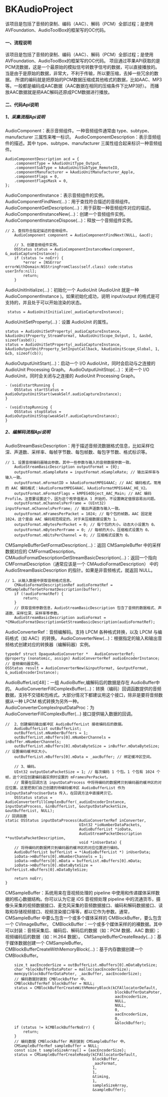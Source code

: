 # BKAudioProject

该项目是包括了音频的录制、编码（AAC）、解码（PCM）全部过程；是使用AVFoundation、AudioToolBox的框架写的OC代码。
#### 一、流程说明
该项目是包括了音频的录制、编码（AAC）、解码（PCM）全部过程；是使用AVFoundation、AudioToolBox的框架写的OC代码。
项目通过苹果API获取的是PCM流数据，这是一个最原始的模拟信号转数字信号的数据，可以直接播放的。当是由于是原始的数据，非常大，不利于传输，所以要压缩，去掉一些冗余的数据。
所谓的编码就是把原始的PCM数据压缩成其他格式的数据，比如AAC、MP3等。一般都是编码成AAC数据（AAC数据在相同的压缩条件下比MP3好）。
而播放AAC数据就是把AAC解码还原成PCM数据进行播放。
#### 二、代码Api说明
##### 1、采集流程Api说明
AudioComponent：表示音频组件。一种音频组件通常由 type、subtype、manufacturer 三属性来唯一标识。
AudioComponentDescription：表示音频组件的描述。其中 type、subtype、manufacturer 三属性组合起来标识一种音频组件。
```
AudioComponentDescription acd = {
    .componentType = kAudioUnitType_Output,
    .componentSubType = kAudioUnitSubType_RemoteIO,
    .componentManufacturer = kAudioUnitManufacturer_Apple,
    .componentFlags = 0,
    .componentFlagsMask = 0,
};
```
AudioComponentInstance：表示音频组件的实例。
AudioComponentFindNext(...)：用于查找符合描述的音频组件。
AudioComponentGetDescription(...)：用于获取一种音频组件对应的描述。
AudioComponentInstanceNew(...)：创建一个音频组件实例。
AudioComponentInstanceDispose(...)：释放一个音频组件实例。
```
// 2、查找符合指定描述的音频组件。
    AudioComponent component = AudioComponentFindNext(NULL, &acd);
    
    // 3、创建音频组件实例。
    OSStatus status = AudioComponentInstanceNew(component, &_audioCaptureInstance);
    if (status != noErr) {
        *error = [NSError errorWithDomain:NSStringFromClass(self.class) code:status userInfo:nil];
        return;
    }
```
AudioUnitInitialize(...)：初始化一个 AudioUnit (AudioUnit 就是一种 AudioComponentInstance )。如果初始化成功，说明 input/output 的格式是可支持的，并且处于可以开始渲染的状态。
```
 status = AudioUnitInitialize(_audioCaptureInstance);
```
AudioUnitSetProperty(...)：设置 AudioUnit 的属性。
```
status = AudioUnitSetProperty(_audioCaptureInstance, kAudioUnitProperty_StreamFormat, kAudioUnitScope_Output, 1, &asbd, sizeof(asbd));
status = AudioUnitSetProperty(_audioCaptureInstance, kAudioOutputUnitProperty_SetInputCallback, kAudioUnitScope_Global, 1, &cb, sizeof(cb));
```
AudioOutputUnitStart(...)：启动一个 I/O AudioUnit，同时会启动与之连接的 AudioUnit Processing Graph。
AudioOutputUnitStop(...)：关闭一个 I/O AudioUnit，同时会关闭与之连接的 AudioUnit Processing Graph。
```
- (void)startRunning {
    OSStatus startStatus = AudioOutputUnitStart(weakSelf.audioCaptureInstance);
}

- (void)stopRunning {
    OSStatus stopStatus = AudioOutputUnitStop(weakSelf.audioCaptureInstance);
}
```
##### 2、编解码流程Api说明
AudioStreamBasicDescription：用于描述音频流数据格式信息，比如采样位深、声道数、采样率、每帧字节数、每包帧数、每包字节数、格式标识等。
```
// 1、设置音频编码器输出参数。其中一些参数与输入的音频数据参数一致。
    AudioStreamBasicDescription outputFormat = {0};
    outputFormat.mSampleRate = inputFormat.mSampleRate; // 输出采样率与输入一致。
    outputFormat.mFormatID = kAudioFormatMPEG4AAC; // AAC 编码格式。常用的 AAC 编码格式：kAudioFormatMPEG4AAC、kAudioFormatMPEG4AAC_HE_V2。
    outputFormat.mFormatFlags = kMPEG4Object_AAC_Main; // AAC 编码 Profile。注意要设置这个，因为这个枚举值是从 1 开始的，不设置确定值很容易出问题。
    outputFormat.mChannelsPerFrame = (UInt32) inputFormat.mChannelsPerFrame; // 输出声道数与输入一致。
    outputFormat.mFramesPerPacket = 1024; // 每个包的帧数。AAC 固定是 1024，这个是由 AAC 编码规范规定的。对于未压缩数据设置为 1。
    outputFormat.mBytesPerPacket = 0; // 每个包的大小。动态大小设置为 0。
    outputFormat.mBytesPerFrame = 0; // 每帧的大小。压缩格式设置为 0。
    outputFormat.mBitsPerChannel = 0; // 压缩格式设置为 0。
```
CMSampleBufferGetFormatDescription(...)：返回 CMSampleBuffer 中的采样数据对应的 CMFormatDescription。
CMAudioFormatDescriptionGetStreamBasicDescription(...)：返回一个指向 CMFormatDescription（通常应该是一个 CMAudioFormatDescription） 中的 AudioStreamBasicDescription 的指针。如果是非音频格式，就返回 NULL。
```
// 1、从输入数据中获取音频格式信息。
    CMAudioFormatDescriptionRef audioFormatRef = CMSampleBufferGetFormatDescription(buffer);
    if (!audioFormatRef) {
        return;
    }
    // 获取音频参数信息，AudioStreamBasicDescription 包含了音频的数据格式、声道数、采样位深、采样率等参数。
    AudioStreamBasicDescription audioFormat = *CMAudioFormatDescriptionGetStreamBasicDescription(audioFormatRef);
```

AudioConverterRef：音频编解码。支持 LPCM 各种格式转换，以及 LPCM 与编码格式（如 AAC）的转换。
AudioConverterNew(...)：根据指定的输入和输出音频格式创建对应的转换器（编解码器）实例。
```
typedef struct OpaqueAudioConverter *   AudioConverterRef;
@property (nonatomic, assign) AudioConverterRef audioEncoderInstance; // 音频编码器实例。
OSStatus result = AudioConverterNew(&inputFormat, &outputFormat, &_audioEncoderInstance);
```
AudioBufferList[48]：一组 AudioBuffer,编解码后的数据是存在 AudioBuffer中的。
AudioConverterFillComplexBuffer(...)：转换（编码）回调函数提供的音频数据，支持不交错和包格式。大部分情况下都建议用这个接口，除非是要将音频数据从一种 LPCM 格式转换为另外一种。
AudioConverterComplexInputDataProc：为 AudioConverterFillComplexBuffer(...) 接口提供输入数据的回调。
```
//  2、创建编码输出缓冲区 AudioBufferList 接收编码后的数据。
    AudioBufferList outBufferList;
    outBufferList.mNumberBuffers = 1;
    outBufferList.mBuffers[0].mNumberChannels = inBuffer.mNumberChannels;
    outBufferList.mBuffers[0].mDataByteSize = inBuffer.mDataByteSize; // 设置编码缓冲区大小。
    outBufferList.mBuffers[0].mData = _aacBuffer; // 绑定缓冲区空间。
    
    // 3、编码。
    UInt32 outputDataPacketSize = 1; // 每次编码 1 个包。1 个包有 1024 个帧，这个对应创建编码器实例时设置的 mFramesPerPacket。
    // 需要在回调方法 inputDataProcess 中将待编码的数据拷贝到编码器的缓冲区的对应位置。这里把我们自己创建的待编码缓冲区 AudioBufferList 作为 inInputDataProcUserData 传入，在回调方法中直接拷贝它。
    OSStatus status = AudioConverterFillComplexBuffer(_audioEncoderInstance, inputDataProcess, &inBufferList, &outputDataPacketSize, &outBufferList, NULL);
// 回调函数
static OSStatus inputDataProcess(AudioConverterRef inConverter,
                                 UInt32 *ioNumberDataPackets,
                                 AudioBufferList *ioData,
                                 AudioStreamPacketDescription **outDataPacketDescription,
                                 void *inUserData) {
    // 将待编码的数据拷贝到编码器的缓冲区的对应位置进行编码。
    AudioBufferList bufferList = *(AudioBufferList *) inUserData;
    ioData->mBuffers[0].mNumberChannels = 1;
    ioData->mBuffers[0].mData = bufferList.mBuffers[0].mData;
    ioData->mBuffers[0].mDataByteSize = bufferList.mBuffers[0].mDataByteSize;
    
    return noErr;
}
```

CMSampleBuffer：系统用来在音视频处理的 pipeline 中使用和传递媒体采样数据的核心数据结构。你可以认为它是 iOS 音视频处理 pipeline 中的流通货币，摄像头采集的视频数据接口、麦克风采集的音频数据接口、编码和解码数据接口、读取和存储视频接口、视频渲染接口等等，都以它作为参数。通常，CMSampleBuffer 中要么包含一个或多个媒体采样的 CMBlockBuffer，要么包含一个 CVImageBuffer。
CMBlockBuffer：一个或多个媒体采样的的裸数据。其中可以封装：音频采集后、编码后、解码后的数据（如：PCM 数据、AAC 数据）；视频编码后的数据（如：H.264 数据）。
CMSampleBufferCreateReady(...)：基于媒体数据创建一个 CMSampleBuffer。
CMBlockBufferCreateWithMemoryBlock(...)：基于内存数据创建一个 CMBlockBuffer。
```
    size_t aacEncoderSize = outBufferList.mBuffers[0].mDataByteSize;
    char *blockBufferDataPoter = malloc(aacEncoderSize);
    memcpy(blockBufferDataPoter, _aacBuffer, aacEncoderSize);
    // 编码数据封装到 CMBlockBuffer 中。
    CMBlockBufferRef blockBuffer = NULL;
    status = CMBlockBufferCreateWithMemoryBlock(kCFAllocatorDefault,
                                                 blockBufferDataPoter,
                                                 aacEncoderSize,
                                                 NULL,
                                                 NULL,
                                                 0,
                                                 aacEncoderSize,
                                                 0,
                                                 &blockBuffer);
    if (status != kCMBlockBufferNoErr) {
        return;
    }
    // 编码数据 CMBlockBuffer 再封装到 CMSampleBuffer 中。
    CMSampleBufferRef sampleBuffer = NULL;
    const size_t sampleSizeArray[] = {aacEncoderSize};
    status = CMSampleBufferCreateReady(kCFAllocatorDefault,
                                       blockBuffer,
                                       _aacFormat,
                                       1,
                                       1,
                                       &timing,
                                       1,
                                       sampleSizeArray,
                                       &sampleBuffer);
```
